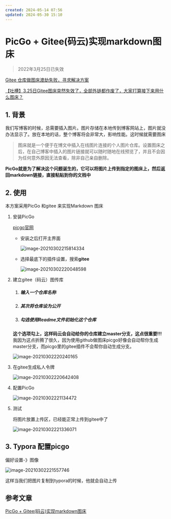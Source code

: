 ```yaml
---
created: 2024-05-14 07:56
updated: 2024-05-30 15:10
---
```

# PicGo + Gitee(码云)实现markdown图床

>2022年3月25日已失效

[Gitee 仓库做图床渡劫失败，寻求解决方案](https://www.v2ex.com/t/842694)

[【吐槽】3.25日Gitee图床突然失效了，全部外链都作废了，大家打算接下来用什么图床？](https://meta.appinn.net/t/topic/31113)

## 1. 背景

我们写博客的时候，总需要插入图片。图片存储在本地传到博客网站上，图片就没办法显示了。放在本地的话，整个博客将会非常大，影响性能。这时候就需要图床

>图床就是一个便于在博文中插入在线图片连接的个人图片仓库。设置图床之后，在自己博客中插入的图片链接就可以随时随地在线预览了，并且不会因为任何意外原因无法查看，除非自己亲自删除。

**PicGo就是为了解决这个问题诞生的，它可以将图片上传到指定的图床上，然后返回markdown链接，直接粘贴到你的文档中**

## 2. 使用

本方案采用PicGo 和gitee 来实现Markdown 图床

1. 安装PicGo

   [picgo官网](https://github.com/Molunerfinn/PicGo)

   - 安装之后打开主界面

     ![image-20210302215814334](https://cdn.jsdelivr.net/gh/MrJackC/PicGoImages/other/202404231151090.png)

   - 选择最底下的插件设置，搜索**gitee**

     ![image-20210302220048598](https://cdn.jsdelivr.net/gh/MrJackC/PicGoImages/other/202404231151134.png)

2. 建立gitee（码云）图传库

   1. ##### 输入一个仓库名称

   2. ##### 其次将仓库设为公开

   3. ##### 勾选使用Readme文件初始化这个仓库

   **这个选项勾上，这样码云会自动给你的仓库建立master分支，这点很重要!!!** 我因为这点折腾了很久，因为使用github做图床picgo好像会自动帮你生成master分支，而picgo里的gitee插件不会帮你自动生成分支。

   ![image-20210302220240165](https://cdn.jsdelivr.net/gh/MrJackC/PicGoImages/other/202404231151160.png)

3. 在gitee生成私人令牌

   ![image-20210302220642408](https://cdn.jsdelivr.net/gh/MrJackC/PicGoImages/other/202404231151186.png)

4. 配置PicGo

   ![image-20210302221134472](https://cdn.jsdelivr.net/gh/MrJackC/PicGoImages/other/202404231151213.png)

5. 测试

   将图片放置上传区，已经能正常上传到gitee中了

   ![image-20210302221336071](https://cdn.jsdelivr.net/gh/MrJackC/PicGoImages/other/202404231151237.png)

## 3. Typora 配置picgo

偏好设置-》图像

![image-20210302221557746](https://cdn.jsdelivr.net/gh/MrJackC/PicGoImages/other/202404231151260.png)

这样当我们把图片复制到typora的时候，他就会自动上传

## 参考文章

[PicGo + Gitee(码云)实现markdown图床](https://www.jianshu.com/p/b69950a49ae2)

